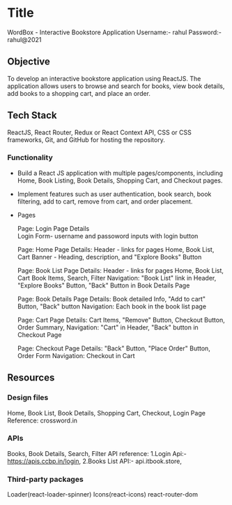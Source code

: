 # Title
 WordBox  - Interactive Bookstore Application
    Username:- rahul
    Password:- rahul@2021

## Objective
 To develop an interactive bookstore application using ReactJS. The application allows users to browse and search for books, view book details, add books to a shopping cart, and place an order.

## Tech Stack
 ReactJS, React Router, Redux or React Context API, CSS or CSS frameworks, Git, and GitHub for hosting the repository.

### Functionality
*   Build a React JS application with multiple  pages/components, including Home, Book Listing, Book Details, Shopping Cart, and Checkout pages.
*   Implement features such as user authentication, book search, book filtering, add to cart, remove from cart, and order placement.

* Pages
    
    Page: Login
    Page Details    
        Login Form- username and passoword inputs with login button

    Page: Home
    Page Details:
        Header - links for pages Home, Book List, Cart
        Banner - Heading, description, and "Explore Books" Button

    Page: Book List
    Page Details:
        Header - links for pages Home, Book List, Cart
        Book Items, Search, Filter
    Navigation:
        "Book List" link in Header,
        "Explore Books" Button,
        "Back" Button in Book Details Page

    Page: Book Details
    Page Details: 
        Book detailed Info, "Add to cart" Button, "Back" button
    Navigation:
        Each book in the book list page

    Page: Cart
    Page Details: 
        Cart Items, "Remove" Button, Checkout Button, Order Summary,
    Navigation:
        "Cart" in Header,
        "Back" button in Checkout Page

    Page: Checkout
    Page Details: 
        "Back" Button, "Place Order" Button, Order Form
    Navigation: 
        Checkout in Cart
    

## Resources

### Design files
 Home, Book List, Book Details, Shopping Cart, Checkout, Login Page
 Reference: crossword.in

### APIs
 Books, Book Details, Search, Filter
 API reference: 
        1.Login Api:- https://apis.ccbp.in/login,
        2.Books List API:- api.itbook.store,

### Third-party packages
 Loader(react-loader-spinner)
 Icons(react-icons)
 react-router-dom
